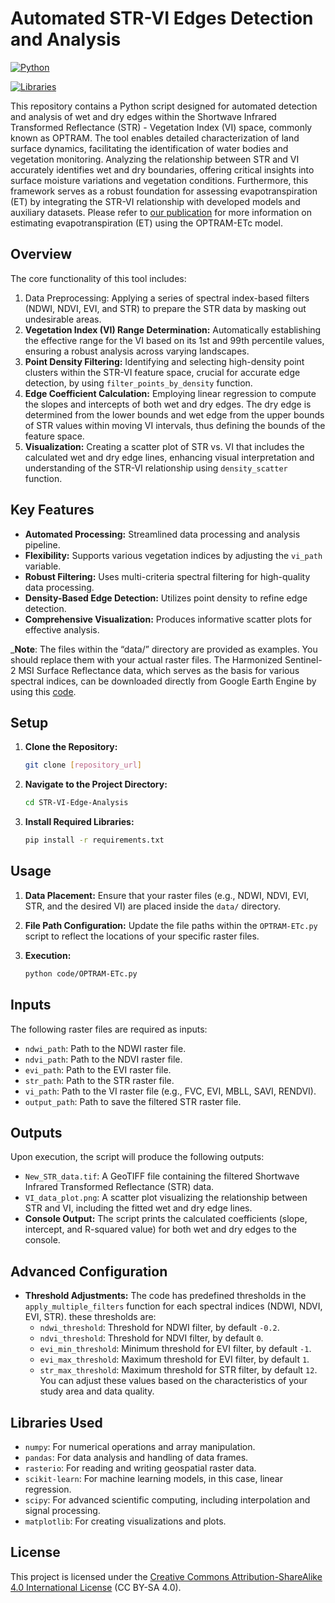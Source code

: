 # Automated STR-VI Edges Detection and Analysis

[![Python](https://img.shields.io/badge/python-3.8+-blue.svg)](https://www.python.org/downloads/)

[![Libraries](https://img.shields.io/badge/libraries-numpy%20%7C%20pandas%20%7C%20rasterio%20%7C%20sklearn%20%7C%20scipy%20%7C%20matplotlib-yellow.svg)](https://github.com/MohammadAlavi81/STR-VI-Edge-Analysis/blob/main/requirements.txt)


This repository contains a Python script designed for automated detection and analysis of wet and dry edges within the Shortwave Infrared Transformed Reflectance (STR) - Vegetation Index (VI) space, commonly known as OPTRAM. The tool enables detailed characterization of land surface dynamics, facilitating the identification of water bodies and vegetation monitoring. Analyzing the relationship between STR and VI accurately identifies wet and dry boundaries, offering critical insights into surface moisture variations and vegetation conditions. Furthermore, this framework serves as a robust foundation for assessing evapotranspiration (ET) by integrating the STR-VI relationship with developed models and auxiliary datasets. Please refer to [our publication](https://www.sciencedirect.com/journal/environmental-modelling-and-software) for more information on estimating evapotranspiration (ET) using the OPTRAM-ETc model.



## Overview

The core functionality of this tool includes:

1.  Data Preprocessing: Applying a series of spectral index-based filters (NDWI, NDVI, EVI, and STR) to prepare the STR data by masking out undesirable areas.
2.  **Vegetation Index (VI) Range Determination:** Automatically establishing the effective range for the VI based on its 1st and 99th percentile values, ensuring a robust analysis across varying landscapes.
3.  **Point Density Filtering:** Identifying and selecting high-density point clusters within the STR-VI feature space, crucial for accurate edge detection, by using `filter_points_by_density` function.
4.  **Edge Coefficient Calculation:** Employing linear regression to compute the slopes and intercepts of both wet and dry edges. The dry edge is determined from the lower bounds and wet edge from the upper bounds of STR values within moving VI intervals, thus defining the bounds of the feature space.
5.  **Visualization:** Creating a scatter plot of STR vs. VI that includes the calculated wet and dry edge lines, enhancing visual interpretation and understanding of the STR-VI relationship using `density_scatter` function.

## Key Features

*   **Automated Processing:** Streamlined data processing and analysis pipeline.
*   **Flexibility:** Supports various vegetation indices by adjusting the `vi_path` variable.
*   **Robust Filtering:** Uses multi-criteria spectral filtering for high-quality data processing.
*   **Density-Based Edge Detection:** Utilizes point density to refine edge detection.
*   **Comprehensive Visualization:** Produces informative scatter plots for effective analysis.

_**Note**: The files within the “data/” directory are provided as examples. You should replace them with your actual raster files. The Harmonized Sentinel-2 MSI Surface Reflectance data, which serves as the basis for various spectral indices, can be downloaded directly from Google Earth Engine by using this [code](https://code.earthengine.google.com/8d60a101dff9a29531c37233e6ceb2bc).


## Setup

1.  **Clone the Repository:**

    ```bash
    git clone [repository_url]
    ```

2.  **Navigate to the Project Directory:**

    ```bash
    cd STR-VI-Edge-Analysis
    ```

3.  **Install Required Libraries:**

    ```bash
    pip install -r requirements.txt
    ```

## Usage

1.  **Data Placement:** Ensure that your raster files (e.g., NDWI, NDVI, EVI, STR, and the desired VI) are placed inside the `data/` directory.

2.  **File Path Configuration:** Update the file paths within the `OPTRAM-ETc.py` script to reflect the locations of your specific raster files.

3.  **Execution:**

    ```bash
    python code/OPTRAM-ETc.py
    ```

## Inputs

The following raster files are required as inputs:
-   `ndwi_path`: Path to the NDWI raster file.
-   `ndvi_path`: Path to the NDVI raster file.
-   `evi_path`: Path to the EVI raster file.
-   `str_path`: Path to the STR raster file.
-   `vi_path`: Path to the VI raster file (e.g., FVC, EVI, MBLL, SAVI, RENDVI).
-   `output_path`: Path to save the filtered STR raster file.

## Outputs

Upon execution, the script will produce the following outputs:

*   `New_STR_data.tif`: A GeoTIFF file containing the filtered Shortwave Infrared Transformed Reflectance (STR) data.
*   `VI_data_plot.png`: A scatter plot visualizing the relationship between STR and VI, including the fitted wet and dry edge lines.
*   **Console Output:** The script prints the calculated coefficients (slope, intercept, and R-squared value) for both wet and dry edges to the console.

## Advanced Configuration

* **Threshold Adjustments:** The code has predefined thresholds in the `apply_multiple_filters` function for each spectral indices (NDWI, NDVI, EVI, STR). these thresholds are:
  -   `ndwi_threshold`: Threshold for NDWI filter, by default `-0.2`.
  -   `ndvi_threshold`: Threshold for NDVI filter, by default `0`.
  -   `evi_min_threshold`: Minimum threshold for EVI filter, by default `-1`.
  -   `evi_max_threshold`: Maximum threshold for EVI filter, by default `1`.
  -   `str_max_threshold`: Maximum threshold for STR filter, by default `12`.
You can adjust these values based on the characteristics of your study area and data quality.

## Libraries Used

*   `numpy`: For numerical operations and array manipulation.
*   `pandas`: For data analysis and handling of data frames.
*   `rasterio`: For reading and writing geospatial raster data.
*   `scikit-learn`: For machine learning models, in this case, linear regression.
*   `scipy`: For advanced scientific computing, including interpolation and signal processing.
*   `matplotlib`: For creating visualizations and plots.

## License

This project is licensed under the [Creative Commons Attribution-ShareAlike 4.0 International License](https://creativecommons.org/licenses/by-sa/4.0/) (CC BY-SA 4.0).
